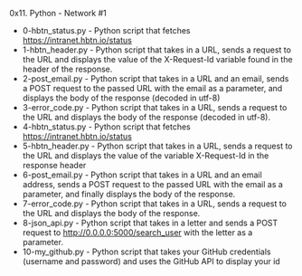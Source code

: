 0x11. Python - Network #1

- 0-hbtn_status.py - Python script that fetches https://intranet.hbtn.io/status
- 1-hbtn_header.py - Python script that takes in a URL, sends a request to the URL and displays the value of the X-Request-Id variable found in the header of the response.
- 2-post_email.py - Python script that takes in a URL and an email, sends a POST request to the passed URL with the email as a parameter, and displays the body of the response (decoded in utf-8)
- 3-error_code.py - Python script that takes in a URL, sends a request to the URL and displays the body of the response (decoded in utf-8).
- 4-hbtn_status.py - Python script that fetches https://intranet.hbtn.io/status
- 5-hbtn_header.py - Python script that takes in a URL, sends a request to the URL and displays the value of the variable X-Request-Id in the response header
- 6-post_email.py - Python script that takes in a URL and an email address, sends a POST request to the passed URL with the email as a parameter, and finally displays the body of the response.
- 7-error_code.py - Python script that takes in a URL, sends a request to the URL and displays the body of the response.
- 8-json_api.py - Python script that takes in a letter and sends a POST request to http://0.0.0.0:5000/search_user with the letter as a parameter.
- 10-my_github.py - Python script that takes your GitHub credentials (username and password) and uses the GitHub API to display your id
